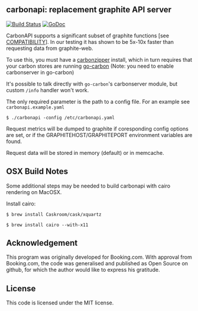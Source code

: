 carbonapi: replacement graphite API server
------------------------------------------

[![Build Status](https://travis-ci.org/dgryski/carbonapi.svg?branch=master)](https://travis-ci.org/dgryski/carbonapi)
[![GoDoc](https://godoc.org/github.com/dgryski/carbonapi?status.svg)](https://godoc.org/github.com/dgryski/carbonapi)


CarbonAPI supports a significant subset of graphite functions [see [COMPATIBILITY](COMPATIBILITY.md)].
In our testing it has shown to be 5x-10x faster than requesting data from graphite-web.

To use this, you must have a [carbonzipper](https://github.com/dgryski/carbonzipper)
install, which in turn requires that your
carbon stores are running [go-carbon](https://github.com/lomik/go-carbon) (Note: you need to enable carbonserver in go-carbon)

It's possible to talk directly with `go-carbon`'s carbonserver module, but custom `/info` handler won't work.

The only required parameter is the path to a config file. For an example see `carbonapi.example.yaml`

`$ ./carbonapi -config /etc/carbonapi.yaml`

Request metrics will be dumped to graphite if coresponding config options are set,
or if the GRAPHITEHOST/GRAPHITEPORT environment variables are found.

Request data will be stored in memory (default) or in memcache.

OSX Build Notes
---------------
Some additional steps may be needed to build carbonapi with cairo rendering on MacOSX.

Install cairo:

```
$ brew install Caskroom/cask/xquartz

$ brew install cairo --with-x11
```

Acknowledgement
---------------
This program was originally developed for Booking.com.  With approval
from Booking.com, the code was generalised and published as Open Source
on github, for which the author would like to express his gratitude.

License
-------

This code is licensed under the MIT license.
